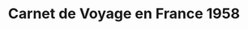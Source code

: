 ---
ref: sol-251-0010
title: "Carnet de Voyage en France 1958"
author_name: ["Robert Massin"]
publisher: ["Ministère des Travaux Publics, des Transports et du Tourisme"]
year: "unknown date"
origin: ["France"]
formats: ["booklet"]
disciplines: [graphic-design]
tags: ["Expo 58"]
layout: artifact
status: ["scan"]
published: false
int_published: false
image_count:
date_added: 2023-06-16
batch: 58/france/1
---